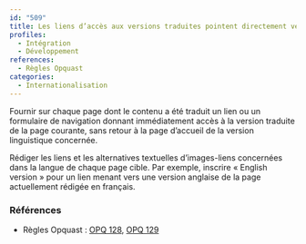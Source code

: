 ```yaml
---
id: "509"
title: Les liens d’accès aux versions traduites pointent directement vers la traduction de la page courante et sont rédigés dans leur langue cible.
profiles:
  - Intégration
  - Développement
references:
  - Règles Opquast
categories:
  - Internationalisation
---
```


Fournir sur chaque page dont le contenu a été traduit un lien ou un formulaire de navigation donnant immédiatement accès à la version traduite de la page courante, sans retour à la page d’accueil de la version linguistique concernée.

Rédiger les liens et les alternatives textuelles d’images-liens concernées dans la langue de chaque page cible. Par exemple, inscrire « English version » pour un lien menant vers une version anglaise de la page actuellement rédigée en français.


### Références

*   Règles Opquast : [OPQ 128](https://checklists.opquast.com/fr/assurance-qualite-web/les-liens-dacces-aux-versions-traduites-pointent-directement-vers-la-traduction-de-la-page-courante), [OPQ 129](https://checklists.opquast.com/fr/assurance-qualite-web/les-liens-vers-les-versions-equivalentes-de-la-page-ou-du-site-sont-rediges-dans-leur-langue-cible)
